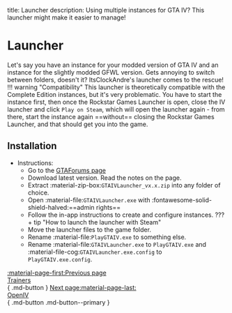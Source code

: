 title: Launcher
description: Using multiple instances for GTA IV? This launcher might make it easier to manage!

# Launcher
Let's say you have an instance for your modded version of GTA IV and an instance for the slightly modded GFWL version. Gets annoying to switch between folders, doesn't it? ItsClockAndre's launcher comes to the rescue!
!!! warning "Compatibility"
    This launcher is theoretically compatible with the Complete Edition instances, but it's very problematic. You have to start the instance first, then once the Rockstar Games Launcher is open, close the IV launcher and click `Play on Steam`, which will open the launcher again - from there, start the instance again ==without== closing the Rockstar Games Launcher, and that should get you into the game.

## Installation
- Instructions:
    * Go to the [GTAForums page](https://gtaforums.com/topic/978788-gta-iv-launcher/)
    * Download latest version. Read the notes on the page.
    * Extract :material-zip-box:`GTAIVLauncher_vx.x.zip` into any folder of choice.
    * Open :material-file:`GTAIVLauncher.exe` with :fontawesome-solid-shield-halved:==admin rights==
    * Follow the in-app instructions to create and configure instances.
???+ tip "How to launch the launcher with Steam"
    * Move the launcher files to the game folder.
    * Rename :material-file:`PlayGTAIV.exe` to something else.
    * Rename :material-file:`GTAIVLauncher.exe` to `PlayGTAIV.exe` and :material-file-cog:`GTAIVLauncher.exe.config` to `PlayGTAIV.exe.config`.

[:material-page-first:Previous page <br>Trainers</br>](trainers.md){ .md-button } [Next page:material-page-last: <br>OpenIV</br>](openiv.md){ .md-button .md-button--primary }